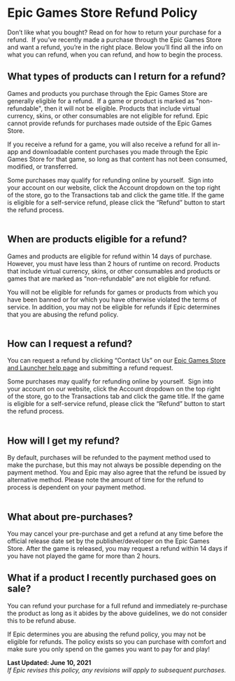 **Epic Games Store Refund Policy**
==================================

Don’t like what you bought? Read on for how to return your purchase for a refund.  If you’ve recently made a purchase through the Epic Games Store and want a refund, you’re in the right place. Below you’ll find all the info on what you can refund, when you can refund, and how to begin the process.

**What types of products can I return for a refund?**
-----------------------------------------------------

Games and products you purchase through the Epic Games Store are generally eligible for a refund.  If a game or product is marked as "non-refundable", then it will not be eligible. Products that include virtual currency, skins, or other consumables are not eligible for refund. Epic cannot provide refunds for purchases made outside of the Epic Games Store. 

If you receive a refund for a game, you will also receive a refund for all in-app and downloadable content purchases you made through the Epic Games Store for that game, so long as that content has not been consumed, modified, or transferred.  

Some purchases may qualify for refunding online by yourself.  Sign into your account on our website, click the Account dropdown on the top right of the store, go to the Transactions tab and click the game title. If the game is eligible for a self-service refund, please click the “Refund” button to start the refund process.  
 

**When are products eligible for a refund?**
--------------------------------------------

Games and products are eligible for refund within 14 days of purchase. However, you must have less than 2 hours of runtime on record. Products that include virtual currency, skins, or other consumables and products or games that are marked as “non-refundable” are not eligible for refund.

You will not be eligible for refunds for games or products from which you have been banned or for which you have otherwise violated the terms of service. In addition, you may not be eligible for refunds if Epic determines that you are abusing the refund policy.  
 

**How can I request a refund?**
-------------------------------

You can request a refund by clicking “Contact Us” on our [Epic Games Store and Launcher help page](https://www.epicgames.com/help/en-US/epic-games-store-c73) and submitting a refund request.

Some purchases may qualify for refunding online by yourself.  Sign into your account on our website, click the Account dropdown on the top right of the store, go to the Transactions tab and click the game title. If the game is eligible for a self-service refund, please click the “Refund” button to start the refund process.  
 

**How will I get my refund?**
-----------------------------

By default, purchases will be refunded to the payment method used to make the purchase, but this may not always be possible depending on the payment method. You and Epic may also agree that the refund be issued by alternative method. Please note the amount of time for the refund to process is dependent on your payment method.  
 

**What about pre-purchases?**
-----------------------------

You may cancel your pre-purchase and get a refund at any time before the official release date set by the publisher/developer on the Epic Games Store. After the game is released, you may request a refund within 14 days if you have not played the game for more than 2 hours.

**What if a product I recently purchased goes on sale?**
--------------------------------------------------------

You can refund your purchase for a full refund and immediately re-purchase the product as long as it abides by the above guidelines, we do not consider this to be refund abuse. 

If Epic determines you are abusing the refund policy, you may not be eligible for refunds. The policy exists so you can purchase with comfort and make sure you only spend on the games you want to pay for and play!

  
  
**Last Updated: June 10, 2021**  
_If Epic revises this policy, any revisions will apply to subsequent purchases._